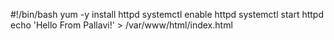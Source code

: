 #!/bin/bash
yum -y install httpd
systemctl enable httpd
systemctl start httpd
echo 'Hello From Pallavi!' > /var/www/html/index.html
